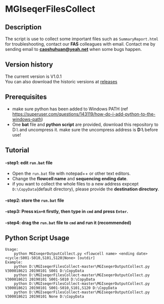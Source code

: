 # MGIseqerFilesCollect 
## Description 
The script is use to collect some important files such as `SummaryReport.html` for troubleshooting, contact our **FAS** colleagues with email.
Contact me by sending email to **caoshuhuan@yeah.net** when some bugs happen. 

## Version history 
The current version is V1.0.1  
You can also download the historic versions at [releases](https://github.com/gateswell/MGIseqerFilesCollect/releases "Lastest Version: v1.0.1")  

## Prerequisites
- make sure python has been added to Windows PATH (ref https://superuser.com/questions/143119/how-do-i-add-python-to-the-windows-path)
- One **bat** file and **python script** are provided, download this repository to D:\ and uncompress it. make sure the uncompress address is **D:\\** before use!  

## Tutorial 
#### -step1: edit `run.bat` file
- Open the `run.bat` file with notepad++ or other text editors. 
- Change the **flowcell name** and **sequencing ending date**. 
- if you want to collect the whole files to a new address expcept `D:\CopyData`(default directory), please provide the **destination directory**.  
#### -step2: store the `run.bat` file 
#### -step3: Press `Win+R` firstly, then type in `cmd` and press `Enter`. 
#### -step4: drag the `run.bat` file to `cmd` and run it (recommended) 

## Python Script Usage
```
Usage:
	python MGIseqerOutputCollect.py <flowcell name> <ending date> <cycle:S001-S010,S101,S120|None> [outdir]
Example:
	python D:\MGIseqerFilesCollect-master\MGIseqerOutputCollect.py V300018621 20190101 S001 D:\CopyData
	python D:\MGIseqerFilesCollect-master\MGIseqerOutputCollect.py V300018621 20190101 S001-S010 D:\CopyData
	python D:\MGIseqerFilesCollect-master\MGIseqerOutputCollect.py V300018621 20190101 S001-S010,S101,S120 D:\CopyData
	python D:\MGIseqerFilesCollect-master\MGIseqerOutputCollect.py V300018621 20190101 None D:\CopyData
```